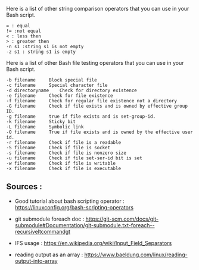 
Here is a list of other string comparison operators that you can use in your Bash script.
```
= : equal
!= :not equal
< : less then
> : greater then
-n s1 :string s1 is not empty
-z s1 : string s1 is empty
```

Here is a list of other Bash file testing operators that you can use in your Bash script.
```
-b filename 	Block special file
-c filename 	Special character file
-d directoryname 	Check for directory existence
-e filename 	Check for file existence
-f filename 	Check for regular file existence not a directory
-G filename 	Check if file exists and is owned by effective group ID.
-g filename 	true if file exists and is set-group-id.
-k filename 	Sticky bit
-L filename 	Symbolic link
-O filename 	True if file exists and is owned by the effective user id.
-r filename 	Check if file is a readable
-S filename 	Check if file is socket
-s filename 	Check if file is nonzero size
-u filename 	Check if file set-ser-id bit is set
-w filename 	Check if file is writable
-x filename 	Check if file is executable
```

## Sources :

- Good tutorial about bash scripting operator : https://linuxconfig.org/bash-scripting-operators
- git submodule foreach doc : https://git-scm.com/docs/git-submodule#Documentation/git-submodule.txt-foreach--recursiveltcommandgt

- IFS usage : https://en.wikipedia.org/wiki/Input_Field_Separators

- reading output as an array : https://www.baeldung.com/linux/reading-output-into-array